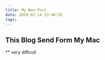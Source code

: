 ```yaml
---
title: My New Post
date: 2020-02-14 23:46:55
tags:
---
```


## This Blog Send Form My Mac
** very diffcult
